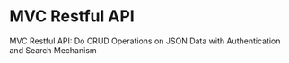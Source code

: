 # MVC Restful API
MVC Restful API: Do CRUD Operations on JSON Data with Authentication and Search Mechanism 
